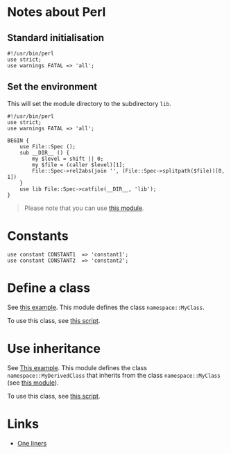 # Notes about Perl

## Standard initialisation

```perl5
#!/usr/bin/perl
use strict;
use warnings FATAL => 'all';
```

## Set the environment

This will set the module directory to the subdirectory `lib`.

```perl5
#!/usr/bin/perl
use strict;
use warnings FATAL => 'all';

BEGIN {
    use File::Spec ();
    sub __DIR__ () {
        my $level = shift || 0;
        my $file = (caller $level)[1];
        File::Spec->rel2abs(join '', (File::Spec->splitpath($file))[0, 1])
    }
    use lib File::Spec->catfile(__DIR__, 'lib');
}
```

> Please note that you can use [this module](examples/Bootstrap.pm). 

# Constants

```perl5
use constant CONSTANT1  => 'constant1';
use constant CONSTANT2  => 'constant2';
```

# Define a class

See [this example](examples/lib/namespace/MyClass.pm). This module defines the class `namespace::MyClass`.

To use this class, see [this script](examples/test_classes.pl).

# Use inheritance

See [This example](examples/lib/namespace/MyDerivedClass.pm). This module defines the class `namespace::MyDerivedClass`
that inherits from the class `namespace::MyClass` (see [this module](examples/lib/namespace/MyClass.pm)).

To use this class, see [this script](examples/test_inheritance.pl).

# Links

* [One liners](https://github.com/denis-beurive/linux-notes/blob/master/perl.md)
